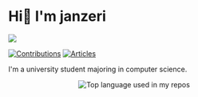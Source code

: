 # Hi👋 I'm janzeri 

<img width="" src="https://komarev.com/ghpvc/?username=janzeri" />

<p align="left">
  <a href="https://qiita.com/j4nzeri"><img src="https://badgen.org/img/qiita/j4nzeri/contributions?style=for-the-badge" alt="Contributions" /></a>
  <a href="https://qiita.com/j4nzeri"><img src="https://badgen.org/img/qiita/j4nzeri/articles?style=for-the-badge" alt="Articles" /></a>
</p>

I'm a university student majoring in computer science.

<div align="center">
  <img width="" src="https://github-readme-stats.vercel.app/api/top-langs/?username=janzeri&layout=compact&hide_title=1&card_width=300&hide=pascal" alt="Top language used in my repos" />
</div>
